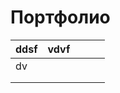 # Портфолио
|  ddsf |  vdvf |   |   |   |
|---|---|---|---|---|
|  dv |   |   |   |   |
|   |   |   |   |   |
|   |   |   |   |   |
